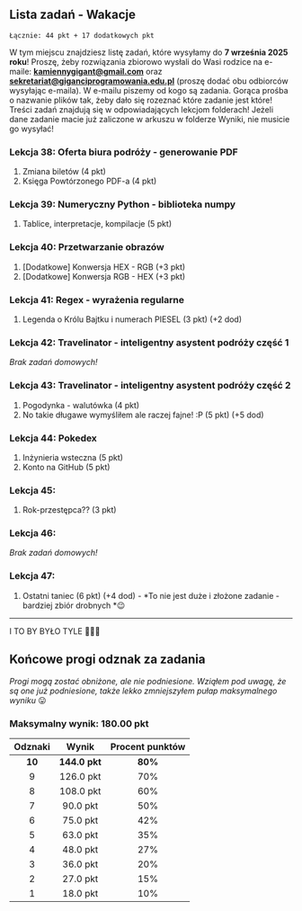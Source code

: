 ## Lista zadań - Wakacje
```
Łącznie: 44 pkt + 17 dodatkowych pkt
```
W tym miejscu znajdziesz listę zadań, które wysyłamy do **7 września 2025 roku**! Proszę, żeby rozwiązania zbiorowo wysłali do Wasi rodzice na e-maile: **kamiennygigant@gmail.com** oraz **sekretariat@giganciprogramowania.edu.pl** (proszę dodać obu odbiorców wysyłając e-maila).
W e-mailu piszemy od kogo są zadania. Gorąca prośba o nazwanie plików tak, żeby dało się rozeznać które zadanie jest które!
Treści zadań znajdują się w odpowiadających lekcjom folderach! Jeżeli dane zadanie macie już zaliczone w arkuszu w folderze Wyniki, nie musicie go wysyłać!



### Lekcja 38: Oferta biura podróży - generowanie PDF
1. Zmiana biletów (4 pkt)
2. Księga Powtórzonego PDF-a (4 pkt)

### Lekcja 39: Numeryczny Python - biblioteka numpy
1. Tablice, interpretacje, kompilacje (5 pkt)

### Lekcja 40: Przetwarzanie obrazów
1. [Dodatkowe] Konwersja HEX - RGB (+3 pkt)
2. [Dodatkowe] Konwersja RGB - HEX (+3 pkt)

### Lekcja 41: Regex - wyrażenia regularne
1. Legenda o Królu Bajtku i numerach PIESEL (3 pkt) (+2 dod)

### Lekcja 42: Travelinator - inteligentny asystent podróży część 1
*Brak zadań domowych!*

### Lekcja 43: Travelinator - inteligentny asystent podróży część 2
1. Pogodynka - walutówka (4 pkt)
2. No takie długawe wymyśliłem ale raczej fajne! :P (5 pkt) (+5 dod)

### Lekcja 44: Pokedex
1. Inżynieria wsteczna (5 pkt)
2. Konto na GitHub (5 pkt)

### Lekcja 45: 
1. Rok-przestępca?? (3 pkt)

### Lekcja 46: 
*Brak zadań domowych!*

### Lekcja 47: 
1. Ostatni taniec (6 pkt) (+4 dod) - *To nie jest duże i złożone zadanie - bardziej zbiór drobnych *😉

---
I TO BY BYŁO TYLE 🎉🎉🎉

## Końcowe progi odznak za zadania
*Progi mogą zostać obniżone, ale nie podniesione. Wziąłem pod uwagę, że są one już podniesione, także lekko zmniejszyłem pułap maksymalnego wyniku* 😛

### Maksymalny wynik: 180.00 pkt

| Odznaki | Wynik         | Procent punktów |
| :-----: | :-----:       | :-------------: |
| **10**  |  **144.0 pkt**    | **80%**             |
| 9       |  126.0 pkt    | 70%             |
| 8       |  108.0 pkt    | 60%             |
| 7       |  90.0 pkt     | 50%             |
| 6       |  75.0 pkt     | 42%             |
| 5       |  63.0 pkt     | 35%             |
| 4       |  48.0 pkt     | 27%             |
| 3       |  36.0 pkt     | 20%             |
| 2       |  27.0 pkt     | 15%             |
| 1       |  18.0 pkt     | 10%             |